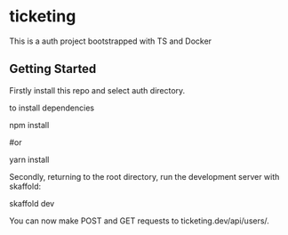 # ticketing

This is a auth project bootstrapped with TS and Docker

## Getting Started

Firstly install this repo and select auth directory.

to install dependencies

npm install

#or

yarn install

Secondly, returning to the root directory, run the development server with skaffold:

skaffold dev

You can now make POST and GET requests to ticketing.dev/api/users/.
